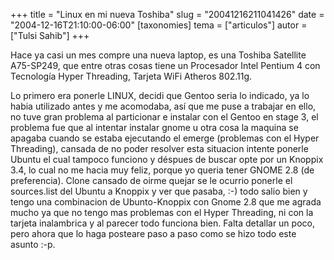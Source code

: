 +++
title = "Linux en mi nueva Toshiba"
slug = "20041216211041426"
date = "2004-12-16T21:10:00-06:00"
[taxonomies]
tema = ["articulos"]
autor = ["Tulsi Sahib"]
+++

Hace ya casi un mes compre una nueva laptop, es una Toshiba Satellite
A75-SP249, que entre otras cosas tiene un Procesador Intel Pentium 4 con
Tecnología Hyper Threading, Tarjeta WiFi Atheros 802.11g.

<!-- more -->
Lo primero era ponerle LINUX, decidi que Gentoo seria lo indicado, ya lo
habia utilizado antes y me acomodaba, así que me puse a trabajar en
ello, no tuve gran problema al particionar e instalar con el Gentoo en
stage 3, el problema fue que al intentar instalar gnome u otra cosa la
maquina se apagaba cuando se estaba ejecutando el emerge (problemas con
el Hyper Threading), cansada de no poder resolver esta situacion intente
ponerle Ubuntu el cual tampoco funciono y déspues de buscar opte por un
Knoppix 3.4, lo cual no me hacia muy feliz, porque yo queria tener GNOME
2.8 (de preferencia). Clone cansado de oirme quejar se le ocurrio
ponerle el sources.list del Ubuntu a Knoppix y ver que pasaba, :-) todo
salio bien y tengo una combinacion de Ubunto-Knoppix con Gnome 2.8 que
me agrada mucho ya que no tengo mas problemas con el Hyper Threading, ni
con la tarjeta inalambrica y al parecer todo funciona bien. Falta
detallar un poco, pero ahora que lo haga posteare paso a paso como se
hizo todo este asunto :-p.

